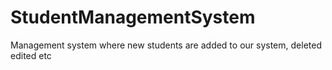 # StudentManagementSystem
Management system where new students are added to our system, deleted edited etc
